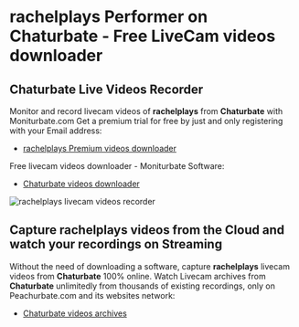 # rachelplays Performer on Chaturbate - Free LiveCam videos downloader

## Chaturbate Live Videos Recorder

Monitor and record livecam videos of **rachelplays** from **Chaturbate** with Moniturbate.com
Get a premium trial for free by just and only registering with your Email address:
* [rachelplays Premium videos downloader](https://moniturbate.com/request-demo-licence-key.html)

Free livecam videos downloader - Moniturbate Software:
* [Chaturbate videos downloader](https://moniturbate.com/moniturbate-download-software.html)

![rachelplays livecam videos recorder](https://peachurnet.com/templates/moniturbate-software.png)


## Capture rachelplays videos from the Cloud and watch your recordings on Streaming

Without the need of downloading a software, capture **rachelplays** livecam videos from **Chaturbate** 100% online.
Watch Livecam archives from **Chaturbate** unlimitedly from thousands of existing recordings, only on Peachurbate.com and its websites network:
* [Chaturbate videos archives](https://peachurnet.com/)